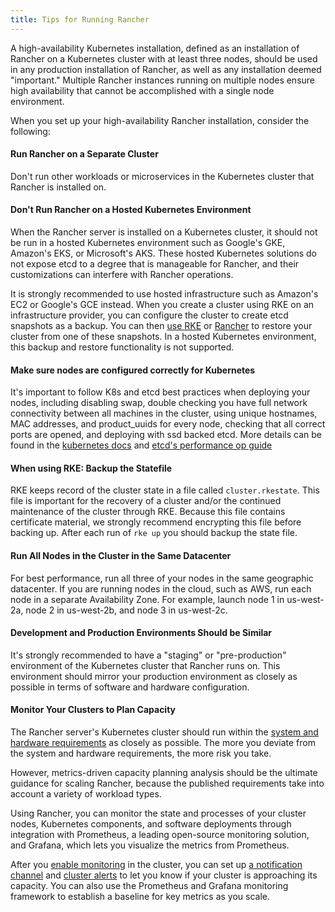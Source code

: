 ```yaml
---
title: Tips for Running Rancher
---
```


A high-availability Kubernetes installation, defined as an installation of Rancher on a Kubernetes cluster with at least three nodes, should be used in any production installation of Rancher, as well as any installation deemed "important." Multiple Rancher instances running on multiple nodes ensure high availability that cannot be accomplished with a single node environment.

When you set up your high-availability Rancher installation, consider the following:

#### Run Rancher on a Separate Cluster

Don't run other workloads or microservices in the Kubernetes cluster that Rancher is installed on.

#### Don't Run Rancher on a Hosted Kubernetes Environment

When the Rancher server is installed on a Kubernetes cluster, it should not be run in a hosted Kubernetes environment such as Google's GKE, Amazon's EKS, or Microsoft's AKS. These hosted Kubernetes solutions do not expose etcd to a degree that is manageable for Rancher, and their customizations can interfere with Rancher operations.

It is strongly recommended to use hosted infrastructure such as Amazon's EC2 or Google's GCE instead. When you create a cluster using RKE on an infrastructure provider, you can configure the cluster to create etcd snapshots as a backup. You can then [use RKE]({{<baseurl>}}/rke/latest/en/etcd-snapshots/) or [Rancher](/docs/backups/restorations/) to restore your cluster from one of these snapshots. In a hosted Kubernetes environment, this backup and restore functionality is not supported.

#### Make sure nodes are configured correctly for Kubernetes

It's important to follow K8s and etcd best practices when deploying your nodes, including disabling swap, double checking you have full network connectivity between all machines in the cluster, using unique hostnames, MAC addresses, and product_uuids for every node, checking that all correct ports are opened, and deploying with ssd backed etcd. More details can be found in the [kubernetes docs](https://kubernetes.io/docs/setup/production-environment/tools/kubeadm/install-kubeadm/#before-you-begin) and [etcd's performance op guide](https://github.com/etcd-io/etcd/blob/master/Documentation/op-guide/performance.md)

#### When using RKE: Backup the Statefile

RKE keeps record of the cluster state in a file called `cluster.rkestate`. This file is important for the recovery of a cluster and/or the continued maintenance of the cluster through RKE. Because this file contains certificate material, we strongly recommend encrypting this file before backing up. After each run of `rke up` you should backup the state file.

#### Run All Nodes in the Cluster in the Same Datacenter

For best performance, run all three of your nodes in the same geographic datacenter. If you are running nodes in the cloud, such as AWS, run each node in a separate Availability Zone. For example, launch node 1 in us-west-2a, node 2 in us-west-2b, and node 3 in us-west-2c.

#### Development and Production Environments Should be Similar

It's strongly recommended to have a "staging" or "pre-production" environment of the Kubernetes cluster that Rancher runs on. This environment should mirror your production environment as closely as possible in terms of software and hardware configuration.

#### Monitor Your Clusters to Plan Capacity

The Rancher server's Kubernetes cluster should run within the [system and hardware requirements](/docs/installation/requirements/) as closely as possible. The more you deviate from the system and hardware requirements, the more risk you take.

However, metrics-driven capacity planning analysis should be the ultimate guidance for scaling Rancher, because the published requirements take into account a variety of workload types.

Using Rancher, you can monitor the state and processes of your cluster nodes, Kubernetes components, and software deployments through integration with Prometheus, a leading open-source monitoring solution, and Grafana, which lets you visualize the metrics from Prometheus.

After you [enable monitoring](/docs/cluster-admin/tools/monitoring/) in the cluster, you can set up [a notification channel](/docs/cluster-admin/tools/notifiers/) and [cluster alerts](/docs/cluster-admin/tools/alerts/) to let you know if your cluster is approaching its capacity. You can also use the Prometheus and Grafana monitoring framework to establish a baseline for key metrics as you scale.
